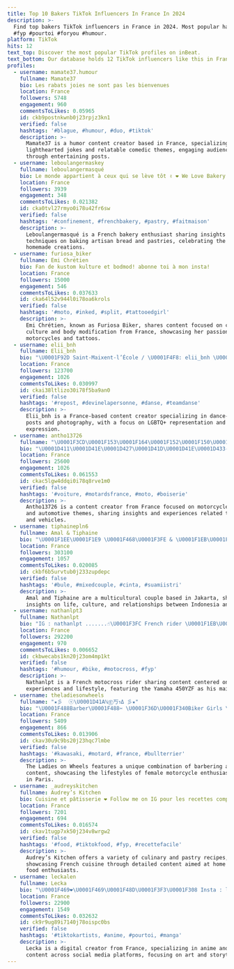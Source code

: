 ```yaml
---
title: Top 10 Bakers TikTok Influencers In France In 2024
description: >-
  Find top bakers TikTok influencers in France in 2024. Most popular hashtags:
  #fyp #pourtoi #foryou #humour.
platform: TikTok
hits: 12
text_top: Discover the most popular TikTok profiles on inBeat.
text_bottom: Our database holds 12 TikTok influencers like this in France for you to pitch.
profiles:
  - username: mamate37.humour
    fullname: Mamate37
    bio: Les rabats joies ne sont pas les bienvenues
    location: France
    followers: 5748
    engagement: 960
    commentsToLikes: 0.05965
    id: ckb9postnkwnb0j23rpjz3kn1
    verified: false
    hashtags: '#blague, #humour, #duo, #tiktok'
    description: >-
      Mamate37 is a humor content creator based in France, specializing in
      lighthearted jokes and relatable comedic themes, engaging audiences
      through entertaining posts.
  - username: leboulangermaskey
    fullname: leboulangermasqué
    bio: Le monde appartient à ceux qui se lève tôt ✌ ❤ We Love Bakery ❤
    location: France
    followers: 3939
    engagement: 348
    commentsToLikes: 0.021382
    id: cka0tvl27rmyo0i78u42fr6sw
    verified: false
    hashtags: '#confinement, #frenchbakery, #pastry, #faitmaison'
    description: >-
      Leboulangermasqué is a French bakery enthusiast sharing insights and
      techniques on baking artisan bread and pastries, celebrating the art of
      homemade creations.
  - username: furiosa_biker
    fullname: Emi Chrétien
    bio: Fan de kustom kulture et bodmod! abonne toi à mon insta!
    location: France
    followers: 15000
    engagement: 546
    commentsToLikes: 0.037633
    id: cka64l52v944l0i78oa6krols
    verified: false
    hashtags: '#moto, #inked, #split, #tattooedgirl'
    description: >-
      Emi Chrétien, known as Furiosa Biker, shares content focused on custom
      culture and body modification from France, showcasing her passion for
      motorcycles and tattoos.
  - username: elii_bnh
    fullname: Elii_bnh
    bio: "\U0001F92D Saint-Maixent-l’École / \U0001F4F8: elii_bnh \U0001F3F3️‍\U0001F308 \U0001F9E9 29 ans \U0001F9E9"
    location: France
    followers: 123700
    engagement: 1026
    commentsToLikes: 0.030997
    id: ckai38ltlizo30i78f5ba9an0
    verified: false
    hashtags: '#repost, #devinelapersonne, #danse, #teamdanse'
    description: >-
      Elii_bnh is a France-based content creator specializing in dance-themed
      posts and photography, with a focus on LGBTQ+ representation and personal
      expression.
  - username: antho13726
    fullname: "\U0001F3CD\U0001F153\U0001F164\U0001F152\U0001F150\U0001F163\U0001F158✌\U0001F3FB\U0001F161\U0001F158\U0001F153\U0001F154\U0001F161\U0001F3CD"
    bio: "\U0001D411\U0001D41E\U0001D427\U0001D41D\U0001D41E\U0001D433-\U0001D42F\U0001D428\U0001D42E\U0001D42C \U0001D42C\U0001D42E\U0001D42B \U0001D408\U0001D427\U0001D42C\U0001D42D\U0001D41A\U0001D420\U0001D42B\U0001D41A\U0001D426 \U0001F4A5\U0001F4AF✌\U0001F3FB \U0001F447\U0001F3FC"
    location: France
    followers: 25600
    engagement: 1026
    commentsToLikes: 0.061553
    id: ckac5lgw4ddqi0i78q8rve1m0
    verified: false
    hashtags: '#voiture, #motardsfrance, #moto, #boiserie'
    description: >-
      Antho13726 is a content creator from France focused on motorcycle culture
      and automotive themes, sharing insights and experiences related to biking
      and vehicles.
  - username: tiphainepln6
    fullname: Amal & Tiphaine
    bio: "\U0001F1EE\U0001F1E9 \U0001F468\U0001F3FE & \U0001F1EB\U0001F1F7 \U0001F469\U0001F3FC Amal & Tiphaine \U0001F4CDJakarta #Indonesia"
    location: France
    followers: 303100
    engagement: 1057
    commentsToLikes: 0.020085
    id: ckbf6b5urvtub0j233zupdepc
    verified: false
    hashtags: '#bule, #mixedcouple, #cinta, #suamiistri'
    description: >-
      Amal and Tiphaine are a multicultural couple based in Jakarta, sharing
      insights on life, culture, and relationships between Indonesia and France.
  - username: nathanlpt3
    fullname: Nathanlpt
    bio: "IG : nathanlpt .......☝\U0001F3FC French rider \U0001F1EB\U0001F1F7 Bike : 450YZF"
    location: France
    followers: 292200
    engagement: 970
    commentsToLikes: 0.006652
    id: ckbwecabs1kn20j23om4mp1kt
    verified: false
    hashtags: '#humour, #bike, #motocross, #fyp'
    description: >-
      Nathanlpt is a French motocross rider sharing content centered on biking
      experiences and lifestyle, featuring the Yamaha 450YZF as his main ride.
  - username: theladiesonwheels
    fullname: "★彡  ⓥ\U0001D41AℕⒺ丂รΔ 彡★"
    bio: "\U0001F488Barber\U0001F488✂️ \U0001F36D\U0001F340Biker Girls \U0001F1E7\U0001F1F7 \U0001F1F5\U0001F1F9 \U0001F4CD Living in Paris \U0001F5FC\U0001F1EB\U0001F1F7 \U0001F3AD Follow Us"
    location: France
    followers: 5409
    engagement: 866
    commentsToLikes: 0.013906
    id: ckav30u9c9bs20j23hqc7lmbe
    verified: false
    hashtags: '#kawasaki, #motard, #france, #bullterrier'
    description: >-
      The Ladies on Wheels features a unique combination of barbering and biking
      content, showcasing the lifestyles of female motorcycle enthusiasts based
      in Paris.
  - username: _audreyskitchen
    fullname: Audrey’s Kitchen
    bio: Cuisine et pâtisserie ❤️ Follow me on IG pour les recettes complètes❤️
    location: France
    followers: 7201
    engagement: 694
    commentsToLikes: 0.016574
    id: ckav1tugp7xk50j234v8wrgw2
    verified: false
    hashtags: '#food, #tiktokfood, #fyp, #recettefacile'
    description: >-
      Audrey’s Kitchen offers a variety of culinary and pastry recipes,
      showcasing French cuisine through detailed content aimed at home cooks and
      food enthusiasts.
  - username: leckalen
    fullname: Lecka
    bio: "\U0001F469‍❤️‍\U0001F469\U0001F48D\U0001F3F3️‍\U0001F308 Insta : leckalen youtube \U0001F447\U0001F495"
    location: France
    followers: 22900
    engagement: 1549
    commentsToLikes: 0.032632
    id: ck9r9ug89i7140j78oispc0bs
    verified: false
    hashtags: '#tiktokartists, #anime, #pourtoi, #manga'
    description: >-
      Lecka is a digital creator from France, specializing in anime and manga
      content across social media platforms, focusing on art and storytelling.
---
```


